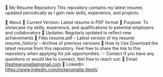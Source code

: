 📄 My Resume Repository
This repository contains my latest resume, updated periodically as I gain new skills, experience, and projects.

🚀 About
📌 Current Version: Latest resume in PDF format
🎯 Purpose: To showcase my skills, experience, and qualifications to potential employers and collaborators
🔄 Updates: Regularly updated to reflect new achievements
📂 Files
resume.pdf – Latest version of my resume
resume_history/ – Archive of previous versions
📜 How to Use
Download the latest resume from this repository.
Feel free to share the link to this repository when applying for job opportunities.
✨ Contact
If you have any questions or would like to connect, feel free to reach out:
📧 Email: liteshperumalla@gmail.com
🔗 LinkedIn: https://www.linkedin.com/in/perumalla-litesh/
